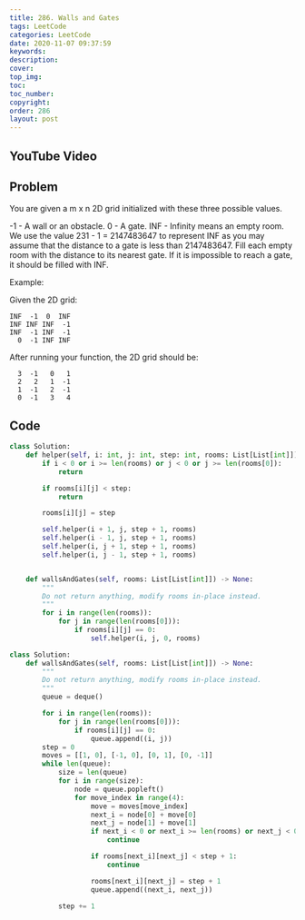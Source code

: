 ```yaml
---
title: 286. Walls and Gates
tags: LeetCode
categories: LeetCode
date: 2020-11-07 09:37:59
keywords:
description:
cover:
top_img:
toc:
toc_number:
copyright:
order: 286
layout: post
---
```


## YouTube Video

## Problem

You are given a m x n 2D grid initialized with these three possible values.

-1 - A wall or an obstacle.
0 - A gate.
INF - Infinity means an empty room. We use the value 231 - 1 = 2147483647 to represent INF as you may assume that the distance to a gate is less than 2147483647.
Fill each empty room with the distance to its nearest gate. If it is impossible to reach a gate, it should be filled with INF.

Example:

Given the 2D grid:

```
INF  -1  0  INF
INF INF INF  -1
INF  -1 INF  -1
  0  -1 INF INF
```

After running your function, the 2D grid should be:

```
  3  -1   0   1
  2   2   1  -1
  1  -1   2  -1
  0  -1   3   4
```

## Code

```python
class Solution:
    def helper(self, i: int, j: int, step: int, rooms: List[List[int]]) -> None:
        if i < 0 or i >= len(rooms) or j < 0 or j >= len(rooms[0]):
            return

        if rooms[i][j] < step:
            return

        rooms[i][j] = step

        self.helper(i + 1, j, step + 1, rooms)
        self.helper(i - 1, j, step + 1, rooms)
        self.helper(i, j + 1, step + 1, rooms)
        self.helper(i, j - 1, step + 1, rooms)


    def wallsAndGates(self, rooms: List[List[int]]) -> None:
        """
        Do not return anything, modify rooms in-place instead.
        """
        for i in range(len(rooms)):
            for j in range(len(rooms[0])):
                if rooms[i][j] == 0:
                    self.helper(i, j, 0, rooms)
```

```python
class Solution:
    def wallsAndGates(self, rooms: List[List[int]]) -> None:
        """
        Do not return anything, modify rooms in-place instead.
        """
        queue = deque()

        for i in range(len(rooms)):
            for j in range(len(rooms[0])):
                if rooms[i][j] == 0:
                    queue.append((i, j))
        step = 0
        moves = [[1, 0], [-1, 0], [0, 1], [0, -1]]
        while len(queue):
            size = len(queue)
            for i in range(size):
                node = queue.popleft()
                for move_index in range(4):
                    move = moves[move_index]
                    next_i = node[0] + move[0]
                    next_j = node[1] + move[1]
                    if next_i < 0 or next_i >= len(rooms) or next_j < 0 or next_j >= len(rooms[0]):
                        continue

                    if rooms[next_i][next_j] < step + 1:
                        continue

                    rooms[next_i][next_j] = step + 1
                    queue.append((next_i, next_j))

            step += 1
```
